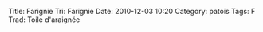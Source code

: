 Title: Farignie
Tri: Farignie
Date: 2010-12-03 10:20
Category: patois
Tags: F
Trad: Toile d'araignée
